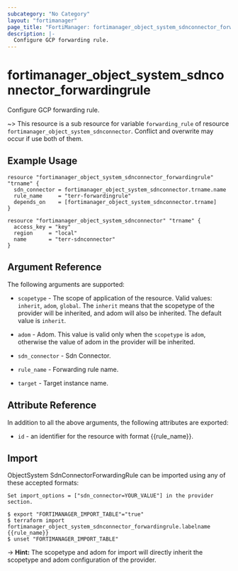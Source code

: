 ```yaml
---
subcategory: "No Category"
layout: "fortimanager"
page_title: "FortiManager: fortimanager_object_system_sdnconnector_forwardingrule"
description: |-
  Configure GCP forwarding rule.
---
```


# fortimanager_object_system_sdnconnector_forwardingrule
Configure GCP forwarding rule.

~> This resource is a sub resource for variable `forwarding_rule` of resource `fortimanager_object_system_sdnconnector`. Conflict and overwrite may occur if use both of them.



## Example Usage

```hcl
resource "fortimanager_object_system_sdnconnector_forwardingrule" "trname" {
  sdn_connector = fortimanager_object_system_sdnconnector.trname.name
  rule_name     = "terr-forwardingrule"
  depends_on    = [fortimanager_object_system_sdnconnector.trname]
}

resource "fortimanager_object_system_sdnconnector" "trname" {
  access_key = "key"
  region     = "local"
  name       = "terr-sdnconnector"
}
```

## Argument Reference


The following arguments are supported:

* `scopetype` - The scope of application of the resource. Valid values: `inherit`, `adom`, `global`. The `inherit` means that the scopetype of the provider will be inherited, and adom will also be inherited. The default value is `inherit`.
* `adom` - Adom. This value is valid only when the `scopetype` is `adom`, otherwise the value of adom in the provider will be inherited.
* `sdn_connector` - Sdn Connector.

* `rule_name` - Forwarding rule name.
* `target` - Target instance name.


## Attribute Reference

In addition to all the above arguments, the following attributes are exported:
* `id` - an identifier for the resource with format {{rule_name}}.

## Import

ObjectSystem SdnConnectorForwardingRule can be imported using any of these accepted formats:
```
Set import_options = ["sdn_connector=YOUR_VALUE"] in the provider section.

$ export "FORTIMANAGER_IMPORT_TABLE"="true"
$ terraform import fortimanager_object_system_sdnconnector_forwardingrule.labelname {{rule_name}}
$ unset "FORTIMANAGER_IMPORT_TABLE"
```
-> **Hint:** The scopetype and adom for import will directly inherit the scopetype and adom configuration of the provider.
